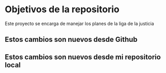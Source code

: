 # Objetivos de la repositorio

Este proyecto se encarga de manejar los planes de la liga de la justicia



##  Estos cambios son nuevos  desde Github
##  Estos cambios son nuevos desde mi repositorio local  

